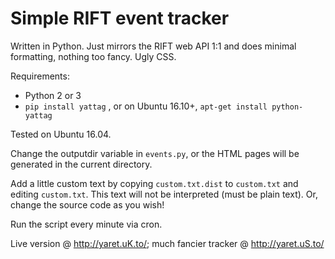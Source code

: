 # Simple RIFT event tracker

Written in Python. Just mirrors the RIFT web API 1:1 and does minimal formatting, nothing too fancy. Ugly CSS.

Requirements:

* Python 2 or 3
* `pip install yattag` , or on Ubuntu 16.10+, `apt-get install python-yattag`

Tested on Ubuntu 16.04.

Change the outputdir variable in `events.py`, or the HTML pages will be generated in the current directory.

Add a little custom text by copying `custom.txt.dist` to `custom.txt` and editing `custom.txt`. This text will not be interpreted (must be plain text). Or, change the source code as you wish!

Run the script every minute via cron.

Live version @ http://yaret.uK.to/; much fancier tracker @ http://yaret.uS.to/
